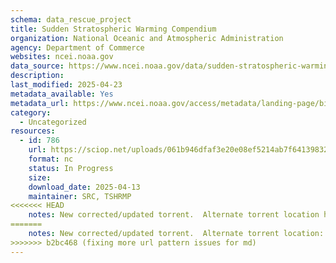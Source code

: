 ```yaml
---
schema: data_rescue_project 
title: Sudden Stratospheric Warming Compendium
organization: National Oceanic and Atmospheric Administration
agency: Department of Commerce
websites: ncei.noaa.gov
data_source: https://www.ncei.noaa.gov/data/sudden-stratospheric-warming-compendium/
description: 
last_modified: 2025-04-23
metadata_available: Yes
metadata_url: https://www.ncei.noaa.gov/access/metadata/landing-page/bin/iso?id=gov.noaa.ncdc:C00960
category:
  - Uncategorized
resources:
  - id: 786
    url: https://sciop.net/uploads/061b946dfaf3e20e08ef5214ab7f6413983205af
    format: nc
    status: In Progress
    size: 
    download_date: 2025-04-13
    maintainer: SRC, TSHRMP
<<<<<<< HEAD
    notes: New corrected/updated torrent.  Alternate torrent location https//academictorrents.com/details/061b946dfaf3e20e08ef5214ab7f6413983205af
=======
    notes: New corrected/updated torrent.  Alternate torrent location: https://academictorrents.com/details/061b946dfaf3e20e08ef5214ab7f6413983205af
>>>>>>> b2bc468 (fixing more url pattern issues for md)
---
```


